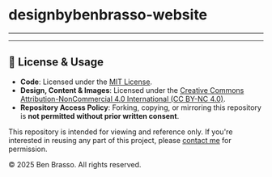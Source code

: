 # designbybenbrasso-website

---

---

## 📝 License & Usage

- **Code**: Licensed under the [MIT License](./LICENSE).
- **Design, Content & Images**: Licensed under the [Creative Commons Attribution-NonCommercial 4.0 International (CC BY-NC 4.0)](https://creativecommons.org/licenses/by-nc/4.0/).
- **Repository Access Policy**: Forking, copying, or mirroring this repository is **not permitted without prior written consent**.

This repository is intended for viewing and reference only. If you're interested in reusing any part of this project, please [contact me](mailto:benbrasso@gmail.com) for permission.

© 2025 Ben Brasso. All rights reserved.
